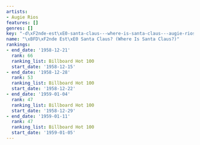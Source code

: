 ```yaml
---
artists:
- Augie Rios
features: []
genres: []
key: "-d\xF2nde-est\xE0-santa-claus---where-is-santa-claus---augie-rios"
name: "\xBFD\xF2nde Est\xE0 Santa Claus? (Where Is Santa Claus?)"
rankings:
- end_date: '1958-12-21'
  rank: 66
  ranking_list: Billboard Hot 100
  start_date: '1958-12-15'
- end_date: '1958-12-28'
  rank: 53
  ranking_list: Billboard Hot 100
  start_date: '1958-12-22'
- end_date: '1959-01-04'
  rank: 47
  ranking_list: Billboard Hot 100
  start_date: '1958-12-29'
- end_date: '1959-01-11'
  rank: 47
  ranking_list: Billboard Hot 100
  start_date: '1959-01-05'
---
```


